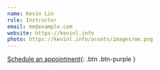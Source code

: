 ```yaml
---
name: Kevin Lin
role: Instructor
email: me@example.com
website: https://kevinl.info
photo: https://kevinl.info/assets/images/me.png
---
```


[Schedule an appointment](#){: .btn .btn-purple }

